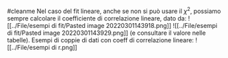 #cleanme
Nel caso del fit lineare, anche se non si può usare il $\chi^2$, possiamo sempre calcolare il coefficiente di correlazione lineare, dato da:
![[../File/esempi di fit/Pasted image 20220301143918.png]]
![[../File/esempi di fit/Pasted image 20220301143929.png]]
(e consultare il valore nelle tabelle).
Esempi di coppie di dati con coeff di correlazione lineare:
![[../File/esempi di r.png]]